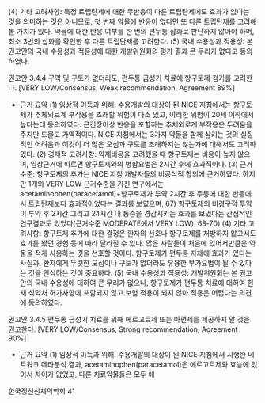 (4) 기타 고려사항: 특정 트립탄제에 대한 무반응이 다른 트립탄제에도 효과가 없다는 것을 의미하는 것은 아니므로, 첫 번째 약물에 반응이 없다면 또 다른 트립탄제를 고려해 볼 가치가 있다. 약물에 대한 반응 여부를 한 번의 편두통 삽화로 판단하지 않아야 하며, 최소 3번의 삽화를 확인한 후 다른 트립탄제를 고려한다.
(5) 국내 수용성과 적용성: 본 권고안의 국내 수용성과 적용성에 대한 개발위원회의 평가 결과 큰 무리가 없다고 동의하였다.

권고안 3.4.4 구역 및 구토가 없더라도, 편두통 급성기 치료에 항구토제 첨가를 고려한다. [VERY LOW/Consensus, Weak recommendation, Agreement 89%]

*   근거 요약
    (1) 임상적 이득과 위해: 수용개발의 대상이 된 NICE 지침에서는 항구토제가 추체외로계 부작용을 초래할 위험이 다소 있고, 이러한 위험이 20세 이하에서 높다는데 동의하였다. 근긴장이상 반응을 포함하는 추체외로계 부작용은 두려움을 주지만 드물고 가역적이다. NICE 지침에서는 3가지 약물을 함께 삼키는 것의 실질적인 어려움과 이것이 더 많은 오심과 구토를 초래하지는 않는가에 대해서도 고려하였다.
    (2) 경제적 고려사항: 약제비용을 고려했을 때 항구토제는 비용이 높지 않으며, 임상근거에 따르면 항구토제와의 병합요법은 2시간 후에 효과적이다.
    (3) 근거수준: 항구토제의 추가는 NICE 지침 개발자들의 비공식적 합의에 근거하였다. 하지만 1개의 VERY LOW 근거수준을 가진 연구에서는 acetaminophen(paracetamol)+항구토제가 투약 2시간 후 두통에 대한 반응에서 트립탄제보다 효과적이었다는 결과를 보였으며, 67) 항구토제의 비경구적 투약이 투약 후 2시간 그리고 24시간 내 통증을 경감시키는 효과를 보였다는 간접적인 연구결과도 있었다(근거수준 MODERATE에서 VERY LOW). 68-70)
    (4) 기타 고려사항: 항구토제 추가에 대한 결정은 환자의 선호나 항구토제를 처방하지 않고서도 효과를 봤던 경험 등에 따라 달라질 수 있다. 많은 사람들이 처음에 있어서만큼은 약물을 적게 사용하는 것을 선호할 것이다. 항구토제가 편두통 자체에 효과가 있다는 사실과, 환자에게 뚜렷한 오심이나 구토가 없더라도 유용한 부가요법이 될 수 있다는 것을 인식하는 것이 중요하다.
    (5) 국내 수용성과 적용성: 개발위원회는 본 권고안의 국내 수용성에 대하여 큰 무리가 없으나, 항구토제가 편두통 치료에 대하여 현재 식약처 허가사항에 포함되지 않고 보험 적용이 되지 않아 적용은 어렵다는 의견에 동의하였다.

권고안 3.4.5 편두통 급성기 치료를 위해 에르고트제 또는 아편제를 제공하지 말 것을 권고한다. [VERY LOW/Consensus, Strong recommendation, Agreement 90%]

*   근거 요약
    (1) 임상적 이득과 위해: 수용개발의 대상이 된 NICE 지침에서 시행한 네트워크 메타분석 결과, acetaminophen(paracetamol)은 에르고트제와 효능에 있어서 차이가 없었고, 다른 치료약물들은 모두 에

한국정신신체의학회
<PAGE>41